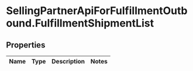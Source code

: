 # SellingPartnerApiForFulfillmentOutbound.FulfillmentShipmentList

## Properties
Name | Type | Description | Notes
------------ | ------------- | ------------- | -------------
